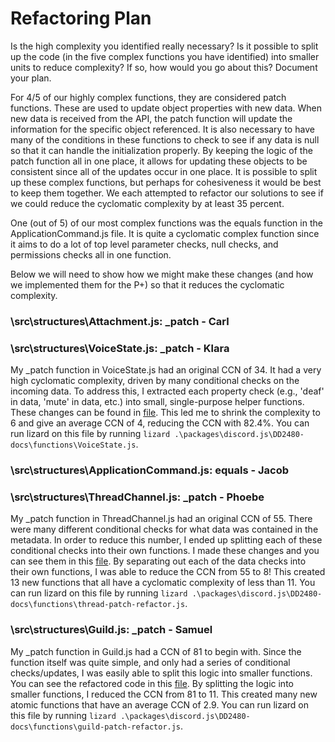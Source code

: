 # Refactoring Plan

Is the high complexity you identified really necessary? Is it possible to split up the code (in the five complex functions you have identified) into smaller units to reduce complexity? If so, how would you go about this?
Document your plan.

For 4/5 of our highly complex functions, they are considered patch functions. These are used to update object properties with new data. When new data is received from the API, the patch function will update the information for the specific object referenced. It is also necessary to have many of the conditions in these functions to check to see if any data is null so that it can handle the initialization properly. By keeping the logic of the patch function all in one place, it allows for updating these objects to be consistent since all of the updates occur in one place. It is possible to split up these complex functions, but perhaps for cohesiveness it would be best to keep them together. We each attempted to refactor our solutions to see if we could reduce the cyclomatic complexity by at least 35 percent.

One (out of 5) of our most complex functions was the equals function in the ApplicationCommand.js file. It is quite a cyclomatic complex function since it aims to do a lot of top level parameter checks, null checks, and permissions checks all in one function.

Below we will need to show how we might make these changes (and how we implemented them for the P+) so that it reduces the cyclomatic complexity.

### \src\structures\Attachment.js: \_patch - Carl

### \src\structures\VoiceState.js: \_patch - Klara
My \_patch function in VoiceState.js had an original CCN of 34. It had a very high cyclomatic complexity, driven by many conditional checks on the incoming data. To address this, I extracted each property check (e.g., 'deaf' in data, 'mute' in data, etc.) into small, single-purpose helper functions. These changes can be found in [file](../DD2480-docs/functions/VoiceState.js/patchRefactor.js). This led me to shrink the complexity to 6 and give an average CCN of 4, reducing the CCN with 82.4%. You can run lizard on this file by running `lizard .\packages\discord.js\DD2480-docs\functions\VoiceState.js`.

### \src\structures\ApplicationCommand.js: equals - Jacob

### \src\structures\ThreadChannel.js: \_patch - Phoebe

My \_patch function in ThreadChannel.js had an original CCN of 55. There were many different conditional checks for what data was contained in the metadata. In order to reduce this number, I ended up splitting each of these conditional checks into their own functions. I made these changes and you can see them in this [file](../DD2480-docs/functions/thread-patch-refactor.js). By separating out each of the data checks into their own functions, I was able to reduce the CCN from 55 to 8! This created 13 new functions that all have a cyclomatic complexity of less than 11. You can run lizard on this file by running `lizard .\packages\discord.js\DD2480-docs\functions\thread-patch-refactor.js`.

### \src\structures\Guild.js: \_patch - Samuel

My \_patch function in Guild.js had a CCN of 81 to begin with. Since the function itself was quite simple, and only had a series of conditional checks/updates, I was easily able to split this logic into smaller functions. You can see the refactored code in this [file](../DD2480-docs/functions/guild-patch-refactor.js). By splitting the logic into smaller functions, I reduced the CCN from 81 to 11. This created many new atomic functions that have an average CCN of 2.9. You can run lizard on this file by running `lizard .\packages\discord.js\DD2480-docs\functions\guild-patch-refactor.js`.
